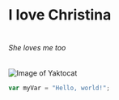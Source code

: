 # <h1> I love Christina
# <h6> She loves me too

![Image of Yaktocat](https://octodex.github.com/images/yaktocat.png)

``` javascript
var myVar = "Hello, world!";
```

